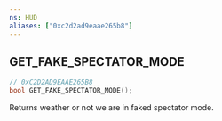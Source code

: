 ```yaml
---
ns: HUD
aliases: ["0xc2d2ad9eaae265b8"]
---
```

## GET_FAKE_SPECTATOR_MODE

```c
// 0xC2D2AD9EAAE265B8
bool GET_FAKE_SPECTATOR_MODE();
```

Returns weather or not we are in faked spectator mode.

